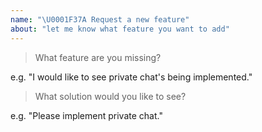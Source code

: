 ```yaml
---
name: "\U0001F37A Request a new feature"
about: "let me know what feature you want to add"
---
```


<!-- Please answer the following. What feature are you missing? -->

> What feature are you missing?

e.g. "I would like to see private chat's being implemented."

> What solution would you like to see?

e.g. "Please implement private chat."
